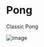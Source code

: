 # Pong
Classic Pong


![image](https://user-images.githubusercontent.com/54452350/192003773-cade2d1f-9430-4a83-a6c9-4e924c85e50f.png)
